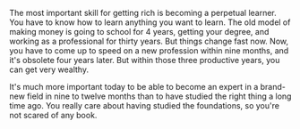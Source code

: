 The most important skill for getting rich is becoming a perpetual learner. You have to know how to learn anything you want to learn. The old model of making money is going to school for 4 years, getting your degree, and working as a professional for thirty years. But things change fast now. Now, you have to come up to speed on a new profession  within nine months, and it's obsolete four years later. But within those three productive years, you can get very wealthy.

It's much more important today to be able to become an expert in a brand-new field in nine to twelve months than to have studied the right thing a long time ago. You really care about having studied the foundations, so you're not scared of any book.
